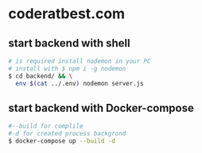 # coderatbest.com
## start backend with shell
```bash
# is required install nodemon in your PC
# install with $ npm i -g nodemon
$ cd backend/ && \
  env $(cat ../.env) nodemon server.js
```
## start backend with Docker-compose
```bash
#--build for complile
#-d for created process backgrond
$ docker-compose up --build -d
```